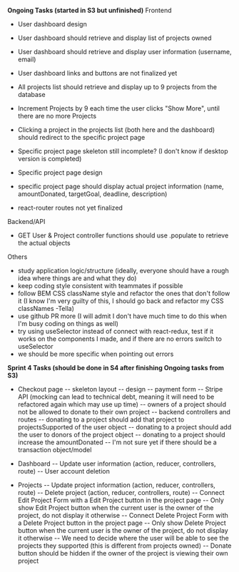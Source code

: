 **Ongoing Tasks (started in S3 but unfinished)**
Frontend

- User dashboard design
- User dashboard should retrieve and display list of projects owned
- User dashboard should retrieve and display user information (username, email)
- User dashboard links and buttons are not finalized yet

- All projects list should retrieve and display up to 9 projects from the database
- Increment Projects by 9 each time the user clicks "Show More", until there are no more Projects
- Clicking a project in the projects list (both here and the dashboard) should redirect to the specific project page

- Specific project page skeleton still incomplete? (I don't know if desktop version is completed)
- Specific project page design
- specific project page should display actual project information (name, amountDonated, targetGoal, deadline, description)

- react-router routes not yet finalized

Backend/API

- GET User & Project controller functions should use .populate to retrieve the actual objects

Others

- study application logic/structure (ideally, everyone should have a rough idea where things are and what they do)
- keep coding style consistent with teammates if possible
- follow BEM CSS className style and refactor the ones that don't follow it (I know I'm very guilty of this, I should go back and refactor my CSS classNames -Tella)
- use github PR more (I will admit I don't have much time to do this when I'm busy coding on things as well)
- try using useSelector instead of connect with react-redux, test if it works on the components I made, and if there are no errors switch to useSelector
- we should be more specific when pointing out errors

**Sprint 4 Tasks (should be done in S4 after finishing Ongoing tasks from S3)**

- Checkout page
  -- skeleton layout
  -- design
  -- payment form
  -- Stripe API (mocking can lead to technical debt, meaning it will need to be refactored again which may use up time)
  -- owners of a project should not be allowed to donate to their own project
  -- backend controllers and routes
  -- donating to a project should add that project to projectsSupported of the user object
  -- donating to a project should add the user to donors of the project object
  -- donating to a project should increase the amountDonated
  -- I'm not sure yet if there should be a transaction object/model

- Dashboard
  -- Update user information (action, reducer, controllers, route)
  -- User account deletion

- Projects
  -- Update project information (action, reducer, controllers, route)
  -- Delete project (action, reducer, controllers, route)
  -- Connect Edit Project Form with a Edit Project button in the project page
  -- Only show Edit Project button when the current user is the owner of the project, do not display it otherwise
  -- Connect Delete Project Form with a Delete Project button in the project page
  -- Only show Delete Project button when the current user is the owner of the project, do not display it otherwise
  -- We need to decide where the user will be able to see the projects they supported (this is different from projects owned)
  -- Donate button should be hidden if the owner of the project is viewing their own project
